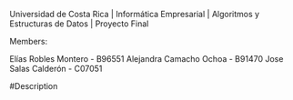 Universidad de Costa Rica | Informática Empresarial | Algoritmos y Estructuras de Datos | Proyecto Final

Members:

Elías Robles Montero - B96551
Alejandra Camacho Ochoa - B91470
Jose Salas Calderón - C07051

#Description
